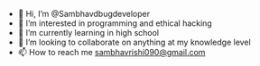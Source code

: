 - 👋 Hi, I’m @Sambhavdbugdeveloper
- 👀 I’m interested in programming and ethical hacking
- 🌱 I’m currently learning in high school
- 💞️ I’m looking to collaborate on anything at my knowledge level
- 📫 How to reach me sambhavrishi090@gmail.com

<!---
Sambhavdbugdeveloper/Sambhavdbugdeveloper is a ✨ special ✨ repository because its `README.md` (this file) appears on your GitHub profile.
You can click the Preview link to take a look at your changes.
--->
